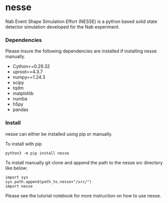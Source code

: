 # nesse
Nab Event Shape Simulation Effort (NESSE) is a python based solid state detector simulation developed for the Nab experiment. 


### Dependencies
Please insure the following dependencies are installed if installing nesse manually.

- Cython==0.29.32
- uproot==4.3.7
- numpy==1.24.3
- scipy
- tqdm
- matplotlib
- numba
- h5py
- pandas


### Install
nesse can either be installed using pip or manually.

To install with pip 

```
python3 -m pip install nesse
```

To install manually git clone and append the path to the nesse src directory like below:
```
import sys
sys.path.append(path_to_nesse+"/src/")
import nesse
```

Please see the tutorial notebook for more instruction on how to use nesse. 
